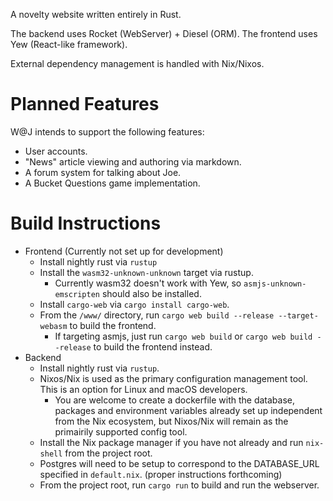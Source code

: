 A novelty website written entirely in Rust.

The backend uses Rocket (WebServer) + Diesel (ORM).
The frontend uses Yew (React-like framework).

External dependency management is handled with Nix/Nixos.

# Planned Features
W@J intends to support the following features: 
* User accounts.
* "News" article viewing and authoring via markdown.
* A forum system for talking about Joe.
* A Bucket Questions game implementation.

# Build Instructions

* Frontend (Currently not set up for development)
  * Install nightly rust via `rustup`
  * Install the `wasm32-unknown-unknown` target via rustup.
    * Currently wasm32 doesn't work with Yew, so `asmjs-unknown-emscripten` should also be installed.
  * Install `cargo-web` via `cargo install cargo-web`.
  * From the `/www/` directory, run `cargo web build --release --target-webasm` to build the frontend.
    * If targeting asmjs, just run `cargo web build` or `cargo web build --release` to build the frontend instead.
* Backend
  * Install nightly rust via `rustup`.
  * Nixos/Nix is used as the primary configuration management tool. This is an option for Linux and macOS developers.
    * You are welcome to create a dockerfile with the database, packages and environment variables already set up independent from the Nix ecosystem, but Nixos/Nix will remain as the primairily supported config tool.
  * Install the Nix package manager if you have not already and run `nix-shell` from the project root.
  * Postgres will need to be setup to correspond to the DATABASE_URL specified in `default.nix`. (proper instructions forthcoming)
  * From the project root, run `cargo run` to build and run the webserver.
